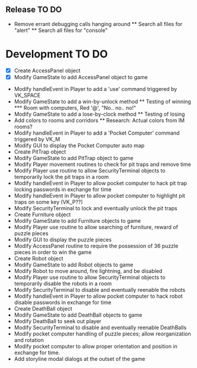 ## Release TO DO
* Remove errant debugging calls hanging around
** Search all files for "alert"
** Search all files for "console"

# Development TO DO
* [X] Create AccessPanel object
* [X] Modify GameState to add AccessPanel object to game
* Modify handleEvent in Player to add a 'use' command triggered by VK_SPACE
* Modify GameState to add a win-by-unlock method
** Testing of winning
*** Room with computers, Red '@', "No.. no.. no!"
* Modify GameState to add a lose-by-clock method
** Testing of losing
* Add colors to rooms and corridors
** Research: Actual colors from IM rooms?
* Modify handleEvent in Player to add a 'Pocket Computer' command
  triggered by VK_M
* Modify GUI to display the Pocket Computer auto map
* Create PitTrap object
* Modify GameState to add PitTrap object to game
* Modify Player movement routines to check for pit traps and remove time
* Modify Player use routine to allow SecurityTerminal objects to
  temporarily lock the pit traps in a room
* Modify handleEvent in Player to allow pocket computer to hack
  pit trap locking passwords in exchange for time
* Modify handleEvent in Player to allow pocket computer to highlight
  pit traps on some key (VK_P??)
* Modify SecurityTerminal to lock and eventually unlock the pit traps
* Create Furniture object
* Modify GameState to add Furniture objects to game
* Modify Player use routine to allow searching of furniture, reward of
  puzzle pieces
* Modify GUI to display the puzzle pieces
* Modify AccessPanel routine to require the possession of 36 puzzle
  pieces in order to win the game
* Create Robot object
* Modify GameState to add Robot objects to game
* Modify Robot to move around, fire lightning, and be disabled
* Modify Player use routine to allow SecurityTerminal objects to
  temporarily disable the robots in a room
* Modify SecurityTerminal to disable and eventually reenable the robots
* Modify handleEvent in Player to allow pocket computer to hack
  robot disable passwords in exchange for time
* Create DeathBall object
* Modify GameState to add DeathBall objects to game
* Modify DeathBall to seek out player
* Modify SecurityTerminal to disable and eventually reenable DeathBalls
* Modify pocket computer handling of puzzle pieces; allow reorganization
  and rotation
* Modify pocket computer to allow proper orientation and position in
  exchange for time.
* Add storyline modal dialogs at the outset of the game
